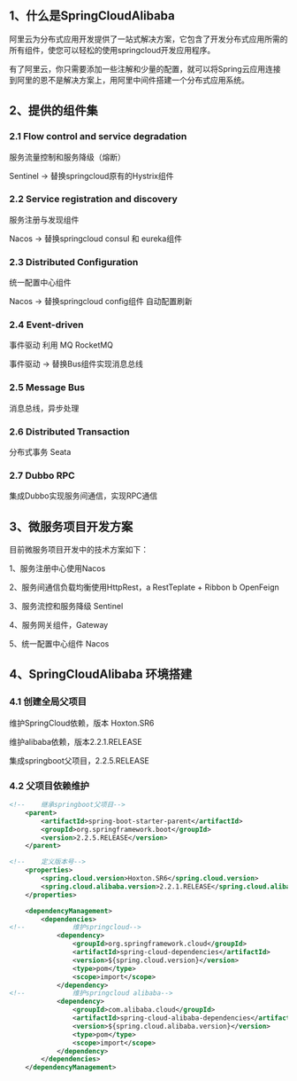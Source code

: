 ## 1、什么是SpringCloudAlibaba

阿里云为分布式应用开发提供了一站式解决方案，它包含了开发分布式应用所需的所有组件，使您可以轻松的使用springcloud开发应用程序。

有了阿里云，你只需要添加一些注解和少量的配置，就可以将Spring云应用连接到阿里的恩不是解决方案上，用阿里中间件搭建一个分布式应用系统。

## 2、提供的组件集

### 2.1 Flow control and service degradation

服务流量控制和服务降级（熔断）

Sentinel -> 替换springcloud原有的Hystrix组件

### 2.2 Service registration and discovery

服务注册与发现组件

Nacos -> 替换springcloud consul 和 eureka组件

### 2.3 Distributed Configuration

统一配置中心组件

Nacos -> 替换springcloud config组件 自动配置刷新

### 2.4 Event-driven

事件驱动 利用 MQ RocketMQ

事件驱动 -> 替换Bus组件实现消息总线

### 2.5 Message Bus

消息总线，异步处理

### 2.6 Distributed Transaction

分布式事务 Seata

### 2.7 Dubbo RPC

集成Dubbo实现服务间通信，实现RPC通信

## 3、微服务项目开发方案

目前微服务项目开发中的技术方案如下：

1、服务注册中心使用Nacos

2、服务间通信负载均衡使用HttpRest，a RestTeplate + Ribbon b OpenFeign

3、服务流控和服务降级 Sentinel

4、服务网关组件，Gateway

5、统一配置中心组件 Nacos

## 4、SpringCloudAlibaba 环境搭建

### 4.1 创建全局父项目

维护SpringCloud依赖，版本 Hoxton.SR6

维护alibaba依赖，版本2.2.1.RELEASE

集成springboot父项目，2.2.5.RELEASE

### 4.2 父项目依赖维护

```xml
<!--    继承springboot父项目-->
    <parent>
        <artifactId>spring-boot-starter-parent</artifactId>
        <groupId>org.springframework.boot</groupId>
        <version>2.2.5.RELEASE</version>
    </parent>

<!--    定义版本号-->
    <properties>
        <spring.cloud.version>Hoxton.SR6</spring.cloud.version>
        <spring.cloud.alibaba.version>2.2.1.RELEASE</spring.cloud.alibaba.version>
    </properties>

    <dependencyManagement>
        <dependencies>
<!--            维护springcloud-->
            <dependency>
                <groupId>org.springframework.cloud</groupId>
                <artifactId>spring-cloud-dependencies</artifactId>
                <version>${spring.cloud.version}</version>
                <type>pom</type>
                <scope>import</scope>
            </dependency>
<!--            维护springcloud alibaba-->
            <dependency>
                <groupId>com.alibaba.cloud</groupId>
                <artifactId>spring-cloud-alibaba-dependencies</artifactId>
                <version>${spring.cloud.alibaba.version}</version>
                <type>pom</type>
                <scope>import</scope>
            </dependency>
        </dependencies>
    </dependencyManagement>
```

